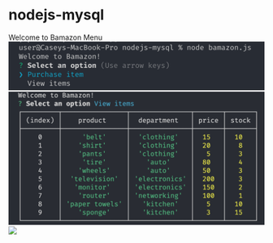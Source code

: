 # nodejs-mysql
Welcome to Bamazon Menu
![Welcome picture](./images/welcome.png)
![View](./images/view.png)
![](image.png)